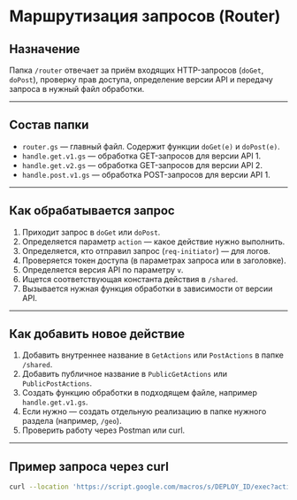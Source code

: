 # Маршрутизация запросов (Router)

## Назначение
Папка `/router` отвечает за приём входящих HTTP-запросов (`doGet`, `doPost`), проверку прав доступа, определение версии API и передачу запроса в нужный файл обработки.

---

## Состав папки
- `router.gs` — главный файл. Содержит функции `doGet(e)` и `doPost(e)`.
- `handle.get.v1.gs` — обработка GET-запросов для версии API 1.
- `handle.get.v2.gs` — обработка GET-запросов для версии API 2.
- `handle.post.v1.gs` — обработка POST-запросов для версии API 1.

---

## Как обрабатывается запрос
1. Приходит запрос в `doGet` или `doPost`.
2. Определяется параметр `action` — какое действие нужно выполнить.
3. Определяется, кто отправил запрос (`req-initiator`) — для логов.
4. Проверяется токен доступа (в параметрах запроса или в заголовке).
5. Определяется версия API по параметру `v`.
6. Ищется соответствующая константа действия в `/shared`.
7. Вызывается нужная функция обработки в зависимости от версии API.

---

## Как добавить новое действие
1. Добавить внутреннее название в `GetActions` или `PostActions` в папке `/shared`.
2. Добавить публичное название в `PublicGetActions` или `PublicPostActions`.
3. Создать функцию обработки в подходящем файле, например `handle.get.v1.gs`.
4. Если нужно — создать отдельную реализацию в папке нужного раздела (например, `/geo`).
5. Проверить работу через Postman или curl.

---

## Пример запроса через curl
```bash
curl --location 'https://script.google.com/macros/s/DEPLOY_ID/exec?action=HEALTHCHECK_V1&v=1&token=ВАШ_ТОКЕН' --header 'Content-Type: application/json' --request GET
```